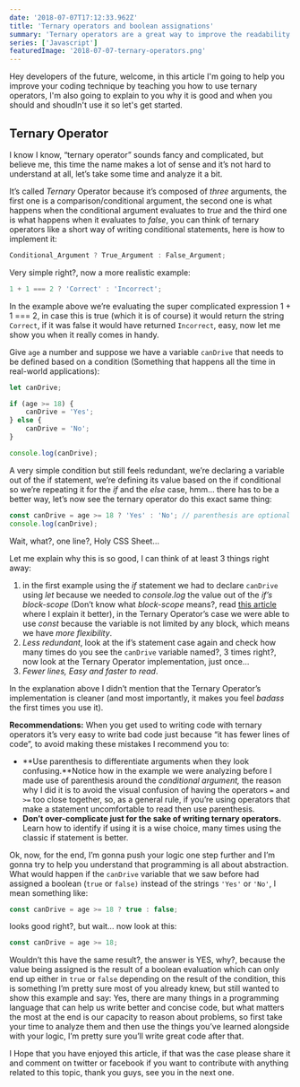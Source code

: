 ```yaml
---
date: '2018-07-07T17:12:33.962Z'
title: 'Ternary operators and boolean assignations'
summary: 'Ternary operators are a great way to improve the readability and simplicity of your code but they can be easily misunderstood, learn more about it...'
series: ['Javascript']
featuredImage: '2018-07-07-ternary-operators.png'
---
```


Hey developers of the future, welcome, in this article I'm going to help you improve your coding technique by teaching you how to use ternary operators, I'm also going to explain to you why it is good and when you should and shoudln't use it so let's get started.

## Ternary Operator

I know I know, “ternary operator” sounds fancy and complicated, but believe me, this time the name makes a lot of sense and it’s not hard to understand at all, let’s take some time and analyze it a bit.

It’s called _Ternary_ Operator because it’s composed of _three_ arguments, the first one is a comparison/conditional argument, the second one is what happens when the conditional argument evaluates to _true_ and the third one is what happens when it evaluates to _false_, you can think of ternary operators like a short way of writing conditional statements, here is how to implement it:

```javascript
Conditional_Argument ? True_Argument : False_Argument;
```

Very simple right?, now a more realistic example:

```javascript
1 + 1 === 2 ? 'Correct' : 'Incorrect';
```

In the example above we’re evaluating the super complicated expression 1 + 1 === 2, in case this is true (which it is of course) it would return the string `Correct`, if it was false it would have returned `Incorrect`, easy, now let me show you when it really comes in handy.

Give `age` a number and suppose we have a variable `canDrive` that needs to be defined based on a condition (Something that happens all the time in real-world applications):

```javascript
let canDrive;

if (age >= 18) {
    canDrive = 'Yes';
} else {
    canDrive = 'No';
}

console.log(canDrive);
```

A very simple condition but still feels redundant, we’re declaring a variable out of the if statement, we’re defining its value based on the if conditional so we’re repeating it for the _if_ and the _else_ case, hmm… there has to be a better way, let’s now see the ternary operator do this exact same thing:

```javascript
const canDrive = age >= 18 ? 'Yes' : 'No'; // parenthesis are optional
console.log(canDrive);
```

Wait, what?, one line?, Holy CSS Sheet…

Let me explain why this is so good, I can think of at least 3 things right away:

1.  in the first example using the _if_ statement we had to declare `canDrive` using _let_ because we needed to _console.log_ the value out of the _if’s_ _block-scope_ (Don’t know what _block-scope_ means?, read [this article](https://enmascript.com/articles/2018/07/06/const-let-and-var) where I explain it better), in the Ternary Operator’s case we were able to use _const_ because the variable is not limited by any block, which means we have _more flexibility_.
2.  _Less redundant_, look at the if’s statement case again and check how many times do you see the `canDrive` variable named?, 3 times right?, now look at the Ternary Operator implementation, just once…
3.  _Fewer lines, Easy and faster to read_.

In the explanation above I didn’t mention that the Ternary Operator’s implementation is cleaner (and most importantly, it makes you feel _badass_ the first times you use it).

**Recommendations:** When you get used to writing code with ternary operators it’s very easy to write bad code just because “it has fewer lines of code”, to avoid making these mistakes I recommend you to:

-   **Use parenthesis to differentiate arguments when they look confusing.**Notice how in the example we were analyzing before I made use of parenthesis around the _conditional argument,_ the reason why I did it is to avoid the visual confusion of having the operators `=` and `>=` too close together, so, as a general rule, if you’re using operators that make a statement uncomfortable to read then use parenthesis.
-   **Don’t over-complicate just for the sake of writing ternary operators.** Learn how to identify if using it is a wise choice, many times using the classic if statement is better.

Ok, now, for the end, I’m gonna push your logic one step further and I’m gonna try to help you understand that programming is all about abstraction. What would happen if the `canDrive` variable that we saw before had assigned a boolean (`true` or `false)` instead of the strings `'Yes'` or `'No'`, I mean something like:

```javascript
const canDrive = age >= 18 ? true : false;
```

looks good right?, but wait… now look at this:

```javascript
const canDrive = age >= 18;
```

Wouldn’t this have the same result?, the answer is YES, why?, because the value being assigned is the result of a boolean evaluation which can only end up either in `true` or `false` depending on the result of the condition, this is something I’m pretty sure most of you already knew, but still wanted to show this example and say: Yes, there are many things in a programming language that can help us write better and concise code, but what matters the most at the end is our capacity to reason about problems, so first take your time to analyze them and then use the things you’ve learned alongside with your logic, I’m pretty sure you’ll write great code after that.

I Hope that you have enjoyed this article, if that was the case please share it and comment on twitter or facebook if you want to contribute with anything related to this topic, thank you guys, see you in the next one.
